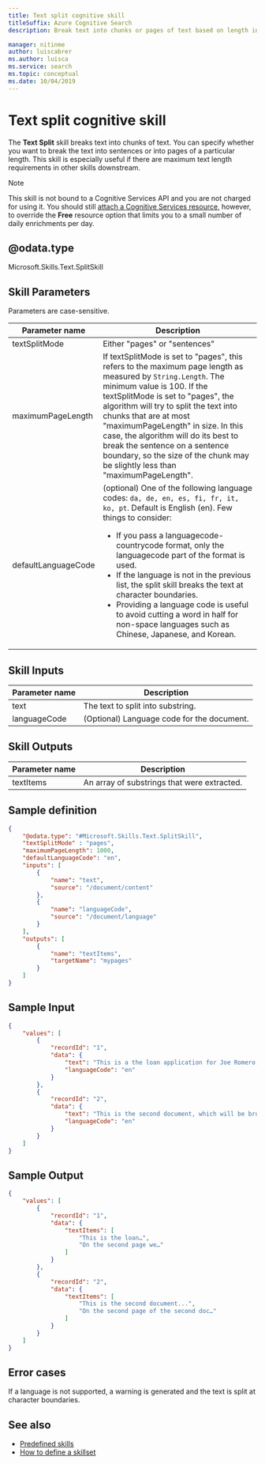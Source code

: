 ```yaml
---
title: Text split cognitive skill
titleSuffix: Azure Cognitive Search
description: Break text into chunks or pages of text based on length in an enrichment pipeline in Azure Cognitive Search. 

manager: nitinme
author: luiscabrer
ms.author: luisca
ms.service: search
ms.topic: conceptual
ms.date: 10/04/2019
---
```

# Text split cognitive skill

The **Text Split** skill breaks text into chunks of text. You can specify whether you want to break the text into sentences or into pages of a particular length. This skill is especially useful if there are maximum text length requirements in other skills downstream. 

> [!NOTE]
> This skill is not bound to a Cognitive Services API and you are not charged for using it. You should still [attach a Cognitive Services resource](cognitive-search-attach-cognitive-services.md), however, to override the **Free** resource option that limits you to a small number of daily enrichments per day.

## @odata.type  
Microsoft.Skills.Text.SplitSkill 

## Skill Parameters

Parameters are case-sensitive.

| Parameter name	 | Description |
|--------------------|-------------|
| textSplitMode      | Either "pages" or "sentences" | 
| maximumPageLength	| If textSplitMode is set to "pages", this refers to the maximum page length as measured by `String.Length`. The minimum value is 100.  If the textSplitMode is set to "pages", the algorithm will try to split the text into chunks that are at most "maximumPageLength" in size. In this case, the algorithm will do its best to break the sentence on a sentence boundary, so the size of the chunk may be slightly less than "maximumPageLength". | 
| defaultLanguageCode	| (optional) One of the following language codes: `da, de, en, es, fi, fr, it, ko, pt`. Default is English (en). Few things to consider:<ul><li>If you pass a languagecode-countrycode format, only the languagecode part of the format is used.</li><li>If the language is not in the previous list, the split skill breaks the text at character boundaries.</li><li>Providing a language code is useful to avoid cutting a word in half for non-space languages such as Chinese, Japanese, and Korean.</li></ul>  |


## Skill Inputs

| Parameter name	   | Description      |
|----------------------|------------------|
| text	| The text to split into substring. |
| languageCode	| (Optional) Language code for the document.  |

## Skill Outputs 

| Parameter name	 | Description |
|--------------------|-------------|
| textItems	| An array of substrings that were extracted. |


##	Sample definition

```json
{
    "@odata.type": "#Microsoft.Skills.Text.SplitSkill",
    "textSplitMode" : "pages", 
    "maximumPageLength": 1000,
    "defaultLanguageCode": "en",
    "inputs": [
        {
            "name": "text",
            "source": "/document/content"
        },
        {
            "name": "languageCode",
            "source": "/document/language"
        }
    ],
    "outputs": [
        {
            "name": "textItems",
            "targetName": "mypages"
        }
    ]
}
```

##	Sample Input

```json
{
    "values": [
        {
            "recordId": "1",
            "data": {
                "text": "This is a the loan application for Joe Romero, a Microsoft employee who was born in Chile and who then moved to Australia…",
                "languageCode": "en"
            }
        },
        {
            "recordId": "2",
            "data": {
                "text": "This is the second document, which will be broken into several pages...",
                "languageCode": "en"
            }
        }
    ]
}
```

##	Sample Output

```json
{
    "values": [
        {
            "recordId": "1",
            "data": {
                "textItems": [
                    "This is the loan…",
                    "On the second page we…"
                ]
            }
        },
        {
            "recordId": "2",
            "data": {
                "textItems": [
                    "This is the second document...",
                    "On the second page of the second doc…"
                ]
            }
        }
    ]
}
```

## Error cases
If a language is not supported, a warning is generated and the text is split at character boundaries.

## See also

+ [Predefined skills](cognitive-search-predefined-skills.md)
+ [How to define a skillset](cognitive-search-defining-skillset.md)

